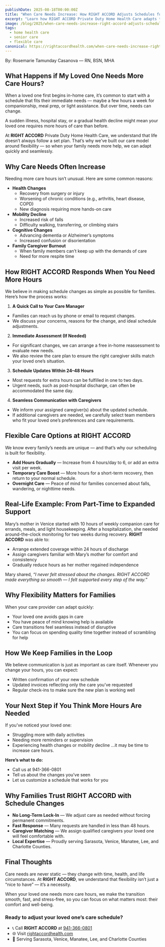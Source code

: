 ```yaml
---
publishDate: 2025-08-18T00:00:00Z
title: "When Care Needs Increase: How RIGHT ACCORD Adjusts Schedules for Families"
excerpt: "Learn how RIGHT ACCORD Private Duty Home Health Care adapts to changing care needs. Discover our flexible scheduling, quick response times, and personalized care plans to ensure your loved one receives the support they need when they need it most."
image: /blog/2025/when-care-needs-increase-right-accord-adjusts-schedules.png
tags:
  - home health care
  - senior care
  - flexible care
canonical: https://rightaccordhealth.com/when-care-needs-increase-right-accord-adjusts-schedules-for-families
---
```


By: Rosemarie Tamunday Casanova — RN, BSN, MHA


## What Happens if My Loved One Needs More Care Hours?

When a loved one first begins in-home care, it’s common to start with a schedule that fits their immediate needs — maybe a few hours a week for companionship, meal prep, or light assistance. But over time, needs can change.

A sudden illness, hospital stay, or a gradual health decline might mean your loved one requires more hours of care than before.

At **RIGHT ACCORD** Private Duty Home Health Care, we understand that life doesn’t always follow a set plan. That’s why we’ve built our care model around flexibility — so when your family needs more help, we can adapt quickly and seamlessly.

## Why Care Needs Often Increase

Needing more care hours isn’t unusual. Here are some common reasons:

- **Health Changes**
   - Recovery from surgery or injury
   - Worsening of chronic conditions (e.g., arthritis, heart disease, COPD)
   - New diagnosis requiring more hands-on care
- **Mobility Decline**
   - Increased risk of falls
   - Difficulty walking, transferring, or climbing stairs
- **Cognitive Changes**
   - Advancing dementia or Alzheimer’s symptoms
   - Increased confusion or disorientation
- **Family Caregiver Burnout**
   - When family members can’t keep up with the demands of care
   - Need for more respite time

## How RIGHT ACCORD Responds When You Need More Hours

We believe in making schedule changes as simple as possible for families. Here’s how the process works:


1. **A Quick Call to Your Care Manager**
- Families can reach us by phone or email to request changes.
- We discuss your concerns, reasons for the change, and ideal schedule adjustments.
2. **Immediate Assessment (If Needed)**
- For significant changes, we can arrange a free in-home reassessment to evaluate new needs.
- We also review the care plan to ensure the right caregiver skills match your loved one’s situation.
3. **Schedule Updates Within 24–48 Hours**
- Most requests for extra hours can be fulfilled in one to two days.
- Urgent needs, such as post-hospital discharge, can often be accommodated the same day.
4. **Seamless Communication with Caregivers**
- We inform your assigned caregiver(s) about the updated schedule.
- If additional caregivers are needed, we carefully select team members who fit your loved one’s preferences and care requirements.

## Flexible Care Options at RIGHT ACCORD

We know every family’s needs are unique — and that’s why our scheduling is built for flexibility.

- **Add Hours Gradually** — Increase from 4 hours/day to 6, or add an extra visit per week.
- **Temporary Care Boost** — More hours for a short-term recovery, then return to your normal schedule.
- **Overnight Care** — Peace of mind for families concerned about falls, wandering, or nighttime needs.

## Real-Life Example: From Part-Time to Expanded Support

Mary’s mother in Venice started with 10 hours of weekly companion care for errands, meals, and light housekeeping.
After a hospitalization, she needed around-the-clock monitoring for two weeks during recovery. **RIGHT ACCORD** was able to:
- Arrange extended coverage within 24 hours of discharge
- Assign caregivers familiar with Mary’s mother for comfort and consistency
- Gradually reduce hours as her mother regained independence


Mary shared, _“I never felt stressed about the changes. RIGHT ACCORD made everything so smooth — I felt supported every step of the way.”_

## Why Flexibility Matters for Families

When your care provider can adapt quickly:
- Your loved one avoids gaps in care
- You have peace of mind knowing help is available
- Care transitions feel seamless instead of disruptive
- You can focus on spending quality time together instead of scrambling for help

## How We Keep Families in the Loop
We believe communication is just as important as care itself. Whenever you change your hours, you can expect:
- Written confirmation of your new schedule
- Updated invoices reflecting only the care you’ve requested
- Regular check-ins to make sure the new plan is working well

## Your Next Step if You Think More Hours Are Needed
If you’ve noticed your loved one:
- Struggling more with daily activities
- Needing more reminders or supervision
- Experiencing health changes or mobility decline …it may be time to increase care hours.

**Here’s what to do:**
- Call us at 941-366-0801
- Tell us about the changes you’ve seen
- Let us customize a schedule that works for you

## Why Families Trust RIGHT ACCORD with Schedule Changes
- **No Long-Term Lock-In** — We adjust care as needed without forcing permanent commitments.
- **Fast Response** — Many requests are handled in less than 48 hours.
- **Caregiver Matching** — We assign qualified caregivers your loved one will feel comfortable with.
- **Local Expertise** — Proudly serving Sarasota, Venice, Manatee, Lee, and Charlotte Counties.

## Final Thoughts

Care needs are never static — they change with time, health, and life circumstances. At **RIGHT ACCORD**, we understand that flexibility isn’t just a “nice to have” — it’s a necessity.

When your loved one needs more care hours, we make the transition smooth, fast, and stress-free, so you can focus on what matters most: their comfort and well-being.

### Ready to adjust your loved one’s care schedule?
- 📞 Call **RIGHT ACCORD** at [941-366-0801](tel:941-366-0801)
- 🌐 Visit [rightaccordhealth.com](https://www.rightaccordhealth.com)
- 📍 Serving Sarasota, Venice, Manatee, Lee, and Charlotte Counties
